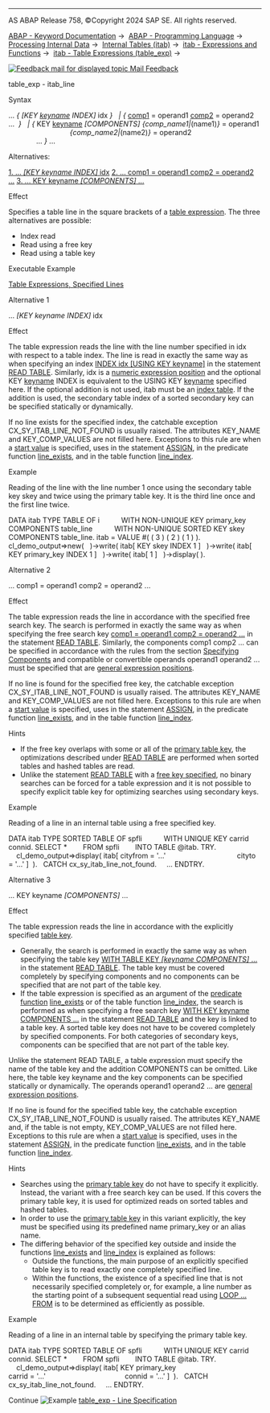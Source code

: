   

* * *

AS ABAP Release 758, ©Copyright 2024 SAP SE. All rights reserved.

[ABAP - Keyword Documentation](https://help.sap.com/doc/abapdocu_758_index_htm/7.58/en-US/abenabap.htm) →  [ABAP - Programming Language](https://help.sap.com/doc/abapdocu_758_index_htm/7.58/en-US/abenabap_reference.htm) →  [Processing Internal Data](https://help.sap.com/doc/abapdocu_758_index_htm/7.58/en-US/abenabap_data_working.htm) →  [Internal Tables (itab)](https://help.sap.com/doc/abapdocu_758_index_htm/7.58/en-US/abenitab.htm) →  [itab - Expressions and Functions](https://help.sap.com/doc/abapdocu_758_index_htm/7.58/en-US/abentable_processing_expr_func.htm) →  [itab - Table Expressions (table\_exp)](https://help.sap.com/doc/abapdocu_758_index_htm/7.58/en-US/abentable_expressions.htm) → 

 [![](Mail.gif?object=Mail.gif "Feedback mail for displayed topic") Mail Feedback](mailto:f1_help@sap.com?subject=Feedback%20on%20ABAP%20Documentation&body=Document:%20table_exp%20-%20itab_line%2C%20ABENTABLE_EXP_ITAB_LINE%2C%20758%0D%0A%0D%0AError:%0D%0A%0D%0A%0D%0A%0D%0ASuggestion%20for%20improvement:)

table\_exp - itab\_line

Syntax

... *{* *\[*KEY [keyname](https://help.sap.com/doc/abapdocu_758_index_htm/7.58/en-US/abenkeyname.htm) INDEX*\]* idx *}*
  *|* *{* [comp1](https://help.sap.com/doc/abapdocu_758_index_htm/7.58/en-US/abenitab_components.htm) = operand1 [comp2](https://help.sap.com/doc/abapdocu_758_index_htm/7.58/en-US/abenitab_components.htm) = operand2 ...  *}*
  *|* *{* KEY [keyname](https://help.sap.com/doc/abapdocu_758_index_htm/7.58/en-US/abenkeyname.htm) *\[*COMPONENTS*\]* *{*comp\_name1*|*(name1)*}* = operand1
                               *{*comp\_name2*|*(name2)*}* = operand2
                                ... *}* ...

Alternatives:

[1\. ... *\[*KEY keyname INDEX*\]* idx](#!ABAP_ALTERNATIVE_1@1@)
[2\. ... comp1 = operand1 comp2 = operand2 ...](#!ABAP_ALTERNATIVE_2@2@)
[3\. ... KEY keyname *\[*COMPONENTS*\]* ...](#!ABAP_ALTERNATIVE_3@3@)

Effect

Specifies a table line in the square brackets of a [table expression](https://help.sap.com/doc/abapdocu_758_index_htm/7.58/en-US/abentable_expressions.htm). The three alternatives are possible:

-   Index read
-   Read using a free key
-   Read using a table key

Executable Example

[Table Expressions, Specified Lines](https://help.sap.com/doc/abapdocu_758_index_htm/7.58/en-US/abentable_exp_itab_line_abexa.htm)

Alternative 1   

... *\[*KEY keyname INDEX*\]* idx

Effect

The table expression reads the line with the line number specified in idx with respect to a table index. The line is read in exactly the same way as when specifying an index [INDEX idx \[USING KEY keyname\]](https://help.sap.com/doc/abapdocu_758_index_htm/7.58/en-US/abapread_table_index.htm) in the statement [READ TABLE](https://help.sap.com/doc/abapdocu_758_index_htm/7.58/en-US/abapread_table.htm). Similarly, idx is a [numeric expression position](https://help.sap.com/doc/abapdocu_758_index_htm/7.58/en-US/abennumerical_expr_position_glosry.htm "Glossary Entry") and the optional KEY [keyname](https://help.sap.com/doc/abapdocu_758_index_htm/7.58/en-US/abenkeyname.htm) INDEX is equivalent to the USING KEY [keyname](https://help.sap.com/doc/abapdocu_758_index_htm/7.58/en-US/abenkeyname.htm) specified here. If the optional addition is not used, itab must be an [index table](https://help.sap.com/doc/abapdocu_758_index_htm/7.58/en-US/abenindex_table_glosry.htm "Glossary Entry"). If the addition is used, the secondary table index of a sorted secondary key can be specified statically or dynamically.

If no line exists for the specified index, the catchable exception CX\_SY\_ITAB\_LINE\_NOT\_FOUND is usually raised. The attributes KEY\_NAME and KEY\_COMP\_VALUES are not filled here. Exceptions to this rule are when a [start value](https://help.sap.com/doc/abapdocu_758_index_htm/7.58/en-US/abentable_exp_optional_default.htm) is specified, uses in the statement [ASSIGN](https://help.sap.com/doc/abapdocu_758_index_htm/7.58/en-US/abapassign_mem_area_writable_exp.htm), in the predicate function [line\_exists](https://help.sap.com/doc/abapdocu_758_index_htm/7.58/en-US/abenline_exists_function.htm), and in the table function [line\_index](https://help.sap.com/doc/abapdocu_758_index_htm/7.58/en-US/abenline_index_function.htm).

Example

Reading of the line with the line number 1 once using the secondary table key skey and twice using the primary table key. It is the third line once and the first line twice.

DATA itab TYPE TABLE OF i
          WITH NON-UNIQUE KEY primary\_key COMPONENTS table\_line
          WITH NON-UNIQUE SORTED KEY skey COMPONENTS table\_line.
itab = VALUE #( ( 3 ) ( 2 ) ( 1 ) ).
cl\_demo\_output=>new(
  )->write( itab\[ KEY skey INDEX 1 \]
  )->write( itab\[ KEY primary\_key INDEX 1 \]
  )->write( itab\[ 1 \]
  )->display( ).

Alternative 2   

... comp1 = operand1 comp2 = operand2 ...

Effect

The table expression reads the line in accordance with the specified free search key. The search is performed in exactly the same way as when specifying the free search key [comp1 = operand1 comp2 = operand2 ...](https://help.sap.com/doc/abapdocu_758_index_htm/7.58/en-US/abapread_table_free.htm) in the statement [READ TABLE](https://help.sap.com/doc/abapdocu_758_index_htm/7.58/en-US/abapread_table.htm). Similarly, the components comp1 comp2 ... can be specified in accordance with the rules from the section [Specifying Components](https://help.sap.com/doc/abapdocu_758_index_htm/7.58/en-US/abenitab_components.htm) and compatible or convertible operands operand1 operand2 ... must be specified that are [general expression positions](https://help.sap.com/doc/abapdocu_758_index_htm/7.58/en-US/abengeneral_expr_position_glosry.htm "Glossary Entry").

If no line is found for the specified free key, the catchable exception CX\_SY\_ITAB\_LINE\_NOT\_FOUND is usually raised. The attributes KEY\_NAME and KEY\_COMP\_VALUES are not filled here. Exceptions to this rule are when a [start value](https://help.sap.com/doc/abapdocu_758_index_htm/7.58/en-US/abentable_exp_optional_default.htm) is specified, uses in the statement [ASSIGN](https://help.sap.com/doc/abapdocu_758_index_htm/7.58/en-US/abapassign_mem_area_writable_exp.htm), in the predicate function [line\_exists](https://help.sap.com/doc/abapdocu_758_index_htm/7.58/en-US/abenline_exists_function.htm), and in the table function [line\_index](https://help.sap.com/doc/abapdocu_758_index_htm/7.58/en-US/abenline_index_function.htm).

Hints

-   If the free key overlaps with some or all of the [primary table key](https://help.sap.com/doc/abapdocu_758_index_htm/7.58/en-US/abenprimary_table_key_glosry.htm "Glossary Entry"), the optimizations described under [READ TABLE](https://help.sap.com/doc/abapdocu_758_index_htm/7.58/en-US/abapread_table_free.htm) are performed when sorted tables and hashed tables are read.
-   Unlike the statement [READ TABLE](https://help.sap.com/doc/abapdocu_758_index_htm/7.58/en-US/abapread_table.htm) with a [free key specified](https://help.sap.com/doc/abapdocu_758_index_htm/7.58/en-US/abapread_table_free.htm), no binary searches can be forced for a table expression and it is not possible to specify explicit table key for optimizing searches using secondary keys.

Example

Reading of a line in an internal table using a free specified key.

DATA itab TYPE SORTED TABLE OF spfli
          WITH UNIQUE KEY carrid connid.
SELECT \*
       FROM spfli
       INTO TABLE @itab.
TRY.
    cl\_demo\_output=>display( itab\[ cityfrom = '...'
                                   cityto   = '...' \]  ).
  CATCH cx\_sy\_itab\_line\_not\_found.
    ...
ENDTRY.

Alternative 3   

... KEY keyname *\[*COMPONENTS*\]* ...

Effect

The table expression reads the line in accordance with the explicitly specified [table key](https://help.sap.com/doc/abapdocu_758_index_htm/7.58/en-US/abentable_key_glosry.htm "Glossary Entry").

-   Generally, the search is performed in exactly the same way as when specifying the table key [WITH TABLE KEY *\[*keyname COMPONENTS*\]* ...](https://help.sap.com/doc/abapdocu_758_index_htm/7.58/en-US/abapread_table_key.htm) in the statement [READ TABLE](https://help.sap.com/doc/abapdocu_758_index_htm/7.58/en-US/abapread_table.htm). The table key must be covered completely by specifying components and no components can be specified that are not part of the table key.
-   If the table expression is specified as an argument of the [predicate function](https://help.sap.com/doc/abapdocu_758_index_htm/7.58/en-US/abenpredicate_function_glosry.htm "Glossary Entry") [line\_exists](https://help.sap.com/doc/abapdocu_758_index_htm/7.58/en-US/abenline_exists_function.htm) or of the table function [line\_index](https://help.sap.com/doc/abapdocu_758_index_htm/7.58/en-US/abenline_index_function.htm), the search is performed as when specifying a free search key [WITH KEY keyname COMPONENTS ...](https://help.sap.com/doc/abapdocu_758_index_htm/7.58/en-US/abapread_table_free.htm) in the statement [READ TABLE](https://help.sap.com/doc/abapdocu_758_index_htm/7.58/en-US/abapread_table.htm) and the key is linked to a table key. A sorted table key does not have to be covered completely by specified components. For both categories of secondary keys, components can be specified that are not part of the table key.

Unlike the statement READ TABLE, a table expression must specify the name of the table key and the addition COMPONENTS can be omitted. Like here, the table key keyname and the key components can be specified statically or dynamically. The operands operand1 operand2 ... are [general expression positions](https://help.sap.com/doc/abapdocu_758_index_htm/7.58/en-US/abengeneral_expr_position_glosry.htm "Glossary Entry").

If no line is found for the specified table key, the catchable exception CX\_SY\_ITAB\_LINE\_NOT\_FOUND is usually raised. The attributes KEY\_NAME and, if the table is not empty, KEY\_COMP\_VALUES are not filled here. Exceptions to this rule are when a [start value](https://help.sap.com/doc/abapdocu_758_index_htm/7.58/en-US/abentable_exp_optional_default.htm) is specified, uses in the statement [ASSIGN](https://help.sap.com/doc/abapdocu_758_index_htm/7.58/en-US/abapassign_mem_area_writable_exp.htm), in the predicate function [line\_exists](https://help.sap.com/doc/abapdocu_758_index_htm/7.58/en-US/abenline_exists_function.htm), and in the table function [line\_index](https://help.sap.com/doc/abapdocu_758_index_htm/7.58/en-US/abenline_index_function.htm).

Hints

-   Searches using the [primary table key](https://help.sap.com/doc/abapdocu_758_index_htm/7.58/en-US/abenprimary_table_key_glosry.htm "Glossary Entry") do not have to specify it explicitly. Instead, the variant with a free search key can be used. If this covers the primary table key, it is used for optimized reads on sorted tables and hashed tables.
-   In order to use the [primary table key](https://help.sap.com/doc/abapdocu_758_index_htm/7.58/en-US/abenprimary_table_key_glosry.htm "Glossary Entry") in this variant explicitly, the key must be specified using its predefined name primary\_key or an alias name.
-   The differing behavior of the specified key outside and inside the functions [line\_exists](https://help.sap.com/doc/abapdocu_758_index_htm/7.58/en-US/abenline_exists_function.htm) and [line\_index](https://help.sap.com/doc/abapdocu_758_index_htm/7.58/en-US/abenline_index_function.htm) is explained as follows:
    -   Outside the functions, the main purpose of an explicitly specified table key is to read exactly one completely specified line.
    -   Within the functions, the existence of a specified line that is not necessarily specified completely or, for example, a line number as the starting point of a subsequent sequential read using [LOOP ... FROM](https://help.sap.com/doc/abapdocu_758_index_htm/7.58/en-US/abaploop_at_itab_cond.htm) is to be determined as efficiently as possible.

Example

Reading of a line in an internal table by specifying the primary table key.

DATA itab TYPE SORTED TABLE OF spfli
          WITH UNIQUE KEY carrid connid.
SELECT \*
       FROM spfli
       INTO TABLE @itab.
TRY.
    cl\_demo\_output=>display( itab\[ KEY primary\_key
                                       carrid = '...'
                                       connid = '...' \]  ).
  CATCH cx\_sy\_itab\_line\_not\_found.
    ...
ENDTRY.

Continue
![Example](exa.gif "Example") [table\_exp - Line Specification](https://help.sap.com/doc/abapdocu_758_index_htm/7.58/en-US/abentable_exp_itab_line_abexa.htm)